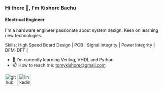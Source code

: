 ### Hi there 👋, I'm Kishore Bachu
#### Electrical Engineer
I'm a hardware engineer passionate about system design. Keen on learning new technologies. 

Skills: High Speed Board Design | PCB | Signal Integrity | Power Integrity | DFM-DFT |

- 🌱 I’m currently learning Verilog, VHDL and Python 
- 📫 How to reach me: tomykishore@gmail.com 

[<img src='https://cdn.jsdelivr.net/npm/simple-icons@3.0.1/icons/github.svg' alt='github' height='40'>](https://github.com/kiba6563)  [<img src='https://cdn.jsdelivr.net/npm/simple-icons@3.0.1/icons/linkedin.svg' alt='linkedin' height='40'>](https://www.linkedin.com/in/kishorebachu/)  
